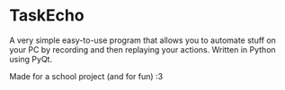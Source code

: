 
# TaskEcho

A very simple easy-to-use program that allows you to automate stuff on your PC by recording and then replaying your actions. Written in Python using PyQt.



Made for a school project (and for fun) :3
